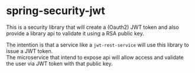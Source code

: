 # spring-security-jwt
This is a security library that will create a (Oauth2) JWT token and also provide a library api to validate it using a RSA public key.

The intention is that a service like a `jwt-rest-service` will use this library to issue a JWT token.  
The microservice that intend to expose api will allow access and validate the user via JWT token with that public key.
  